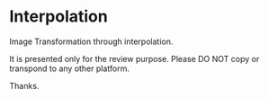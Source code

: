Interpolation
=============

Image Transformation through interpolation.

It is presented only for the review purpose. Please DO NOT copy or transpond to any other platform.

Thanks.
